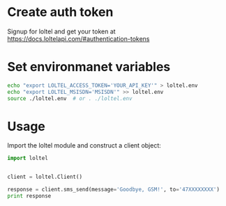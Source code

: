 Create auth token
===================

Signup for loltel and get your token at https://docs.loltelapi.com/#authentication-tokens


Set environmanet variables
==========================

```bash
echo "export LOLTEL_ACCESS_TOKEN='YOUR_API_KEY'" > loltel.env
echo "export LOLTEL_MSISDN='MSISDN'" >> loltel.env
source ./loltel.env  # or . ./loltel.env
```


Usage
======

Import the loltel module and construct a client object:

```python
import loltel


client = loltel.Client()
```


```python
response = client.sms_send(message='Goodbye, GSM!', to='47XXXXXXXX')
print response
```

